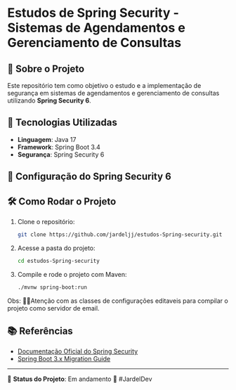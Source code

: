 # Estudos de Spring Security - Sistemas de Agendamentos e Gerenciamento de Consultas

## 📌 Sobre o Projeto
Este repositório tem como objetivo o estudo e a implementação de segurança em sistemas de agendamentos e gerenciamento de consultas utilizando **Spring Security 6**.

## 🚀 Tecnologias Utilizadas
- **Linguagem**: Java 17
- **Framework**: Spring Boot 3.4
- **Segurança**: Spring Security 6

## 🔐 Configuração do Spring Security 6

## 🛠️ Como Rodar o Projeto
1. Clone o repositório:
   ```sh
   git clone https://github.com/jardeljj/estudos-Spring-security.git
   ```
2. Acesse a pasta do projeto:
   ```sh
   cd estudos-Spring-security
   ```
3. Compile e rode o projeto com Maven:
   ```sh
   ./mvnw spring-boot:run
   ```
Obs: 🚨🚨Atenção com as classes de configurações editaveis para compilar o projeto como servidor de email.
  


## 📚 Referências
- [Documentação Oficial do Spring Security](https://docs.spring.io/spring-security/reference/index.html)
- [Spring Boot 3.x Migration Guide](https://docs.spring.io/spring-boot/docs/current/reference/html/migration.html)

---
📌 **Status do Projeto**: Em andamento 🚧
#JardelDev

